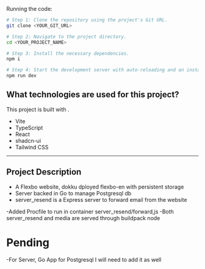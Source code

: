 Running the code:

```sh
# Step 1: Clone the repository using the project's Git URL.
git clone <YOUR_GIT_URL>

# Step 2: Navigate to the project directory.
cd <YOUR_PROJECT_NAME>

# Step 3: Install the necessary dependencies.
npm i

# Step 4: Start the development server with auto-reloading and an instant preview.
npm run dev
```

## What technologies are used for this project?

This project is built with .

- Vite
- TypeScript
- React
- shadcn-ui
- Tailwind CSS
-------------------------
## Project Description
- A Flexbo website, dokku dployed flexbo-en with persistent storage
- Server backed in Go to manage Postgresql db
- server_resend is a Express server to forward email from the website

-Added Procfile to run in container server_resend/forward,js
-Both server_resend and media are served through buildpack node

# Pending 
-For Server, Go App for Postgresql I will need to add it as well 